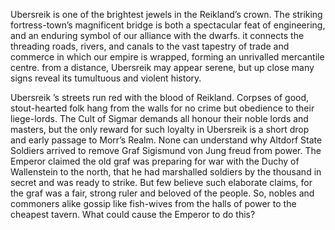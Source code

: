 Ubersreik is one of the brightest jewels in the Reikland’s crown. The striking fortress-town’s magnificent bridge is both a spectacular feat of engineering, and an enduring symbol of our alliance with the dwarfs. it connects the threading roads, rivers, and canals to the vast tapestry of trade and commerce in which our empire is wrapped, forming an unrivalled mercantile centre. from a distance, Ubersreik may appear serene, but up close many signs reveal its tumultuous and violent history. 

Ubersreik ’s streets run red with the blood of Reikland. Corpses of good, stout-hearted folk hang from the walls for no crime but obedience to their liege-lords. The Cult of Sigmar demands all honour their noble lords and masters, but the only reward for such loyalty in Ubersreik is a short drop and early passage to Morr’s Realm. None can understand why Altdorf State Soldiers arrived to remove Graf Sigismund von Jung freud from power. The Emperor claimed the old graf was preparing for war with the Duchy of Wallenstein to the north, that he had marshalled soldiers by the thousand in secret and was ready to strike. But few believe such elaborate claims, for the graf was a fair, strong ruler and beloved of the people. So, nobles and commoners alike gossip like fish-wives from the halls of power to the cheapest tavern. What could cause the Emperor to do this?


<div id="ubersreik-map" style="width: 95%; height: 900px;"></div>

<link rel="stylesheet" href="https://unpkg.com/leaflet/dist/leaflet.css" />
<script src="https://unpkg.com/leaflet/dist/leaflet.js"></script>
<script src="https://cdn.jsdelivr.net/npm/marked/marked.min.js"></script>

<script>
    
        var markers = [
        {
          "id": "ID_a97af8887919",
          "type": "default",
          "loc": [
            700,
            1278
          ],
          "link": "Marktplatz",
          "layer": "%5B%5BUbersreik.png%5D%5D",
          "mutable": true,
          "command": false,
          "percent": null,
          "description": null,
          "minZoom": null,
          "maxZoom": null,
          "tooltip": "hover"
        },
        {
          "id": "ID_999a8808f9ea",
          "type": "default",
          "loc": [
            664.6803743153546,
            1329.3637557067923
          ],
          "link": "The High Temple of Sigmar",
          "layer": "%5B%5BUbersreik.png%5D%5D",
          "mutable": true,
          "command": false,
          "percent": [
            247.05417165948373,
            -160.83003386080412
          ],
          "description": null,
          "minZoom": null,
          "maxZoom": null,
          "tooltip": "hover"
        },
        {
          "id": "ID_1b3a59e8b859",
          "type": "default",
          "loc": [
            625,
            1261
          ],
          "link": "The Physician's Guild",
          "layer": "%5B%5BUbersreik.png%5D%5D",
          "mutable": true,
          "command": false,
          "percent": null,
          "description": null,
          "minZoom": null,
          "maxZoom": null,
          "tooltip": "hover"
        },
        {
          "id": "ID_59ebc84b7ad9",
          "type": "default",
          "loc": [
            561,
            1312
          ],
          "link": "The Temple of Shallya",
          "layer": "%5B%5BUbersreik.png%5D%5D",
          "mutable": true,
          "command": false,
          "percent": null,
          "description": null,
          "minZoom": null,
          "maxZoom": null,
          "tooltip": "hover"
        },
        {
          "id": "ID_48facb993b3a",
          "type": "default",
          "loc": [
            568,
            1357
          ],
          "link": "The Temple of Verena",
          "layer": "%5B%5BUbersreik.png%5D%5D",
          "mutable": true,
          "command": false,
          "percent": null,
          "description": null,
          "minZoom": null,
          "maxZoom": null,
          "tooltip": "hover"
        },
        {
          "id": "ID_8b5b8bba5b78",
          "type": "default",
          "loc": [
            722,
            1439
          ],
          "link": "Town Hall",
          "layer": "%5B%5BUbersreik.png%5D%5D",
          "mutable": true,
          "command": false,
          "percent": null,
          "description": null,
          "minZoom": null,
          "maxZoom": null,
          "tooltip": "hover"
        },
        {
          "id": "ID_aacbc809b969",
          "type": "default",
          "loc": [
            709.4453125,
            1383.25
          ],
          "link": "Sprichstumpf",
          "layer": "%5B%5BUbersreik.png%5D%5D",
          "mutable": true,
          "command": false,
          "percent": null,
          "description": null,
          "minZoom": null,
          "maxZoom": null,
          "tooltip": "hover"
        },
        {
          "id": "ID_597afa7a1b19",
          "type": "default",
          "loc": [
            683.7722574073914,
            1465.832357399713
          ],
          "link": "Watchstation",
          "layer": "%5B%5BUbersreik.png%5D%5D",
          "mutable": true,
          "command": false,
          "percent": null,
          "description": null,
          "minZoom": null,
          "maxZoom": null,
          "tooltip": "hover"
        },
        {
          "id": "ID_0af9d99b1828",
          "type": "default",
          "loc": [
            1049.5,
            1377
          ],
          "link": "Ubersreik Bridge",
          "layer": "%5B%5BUbersreik.png%5D%5D",
          "mutable": true,
          "command": false,
          "percent": null,
          "description": null,
          "minZoom": null,
          "maxZoom": null,
          "tooltip": "hover"
        },
        {
          "id": "ID_293ba8db79a9",
          "type": "default",
          "loc": [
            817.3380992474566,
            1210.9203627819625
          ],
          "link": "Theatre Varieté",
          "layer": "%5B%5BUbersreik.png%5D%5D",
          "mutable": true,
          "command": false,
          "percent": null,
          "description": null,
          "minZoom": null,
          "maxZoom": null,
          "tooltip": "hover"
        },
        {
          "id": "ID_8adb0b9b8829",
          "type": "default",
          "loc": [
            1223,
            1372
          ],
          "link": "Bridge House Inn",
          "layer": "%5B%5BUbersreik.png%5D%5D",
          "mutable": true,
          "command": false,
          "percent": [
            254.97785843920144,
            -295.92438563327033
          ],
          "description": null,
          "minZoom": null,
          "maxZoom": null,
          "tooltip": "hover"
        },
        {
          "id": "ID_2a4b99fa5adb",
          "type": "default",
          "loc": [
            1429,
            1625
          ],
          "link": "Carpenter's Guild",
          "layer": "%5B%5BUbersreik.png%5D%5D",
          "mutable": true,
          "command": false,
          "percent": [
            301.99637023593465,
            -345.76937618147446
          ],
          "description": null,
          "minZoom": null,
          "maxZoom": null,
          "tooltip": "hover"
        },
        {
          "id": "ID_4959bb89093b",
          "type": "default",
          "loc": [
            1365,
            1843
          ],
          "link": "Cordelia's Apothecary",
          "layer": "%5B%5BUbersreik.png%5D%5D",
          "mutable": true,
          "command": false,
          "percent": [
            342.5103448275862,
            -330.2835538752363
          ],
          "description": null,
          "minZoom": null,
          "maxZoom": null,
          "tooltip": "hover"
        },
        {
          "id": "ID_191beb0b88fa",
          "type": "default",
          "loc": [
            1436,
            1470
          ],
          "link": "Locksmith’s Guild",
          "layer": "%5B%5BUbersreik.png%5D%5D",
          "mutable": true,
          "command": false,
          "percent": [
            273.19056261343013,
            -347.4631379962193
          ],
          "description": null,
          "minZoom": null,
          "maxZoom": null,
          "tooltip": "hover"
        },
        {
          "id": "ID_ab9bea3958f8",
          "type": "default",
          "loc": [
            1357,
            1689
          ],
          "link": "Metalworker's Guild",
          "layer": "%5B%5BUbersreik.png%5D%5D",
          "mutable": true,
          "command": false,
          "percent": [
            313.89038112522684,
            -328.3478260869565
          ],
          "description": null,
          "minZoom": null,
          "maxZoom": null,
          "tooltip": "hover"
        },
        {
          "id": "ID_fbaab8890a99",
          "type": "default",
          "loc": [
            1232,
            1557
          ],
          "link": "Satrioli's Sausage Shop",
          "layer": "%5B%5BUbersreik.png%5D%5D",
          "mutable": true,
          "command": false,
          "percent": [
            289.3589836660617,
            -298.10207939508507
          ],
          "description": null,
          "minZoom": null,
          "maxZoom": null,
          "tooltip": "hover"
        },
        {
          "id": "ID_3b5878bb0829",
          "type": "default",
          "loc": [
            1313,
            1734
          ],
          "link": "Artisan's Quarter",
          "layer": "%5B%5BUbersreik.png%5D%5D",
          "mutable": true,
          "command": false,
          "percent": [
            322.25335753176046,
            -317.70132325141776
          ],
          "description": null,
          "minZoom": null,
          "maxZoom": null,
          "tooltip": "hover"
        },
        {
          "id": "ID_49182ad8dbf8",
          "type": "default",
          "loc": [
            1564,
            1345
          ],
          "link": "Wandiene Rookery",
          "layer": "%5B%5BUbersreik.png%5D%5D",
          "mutable": true,
          "command": false,
          "percent": [
            249.9600725952813,
            -378.4347826086956
          ],
          "description": null,
          "minZoom": null,
          "maxZoom": null,
          "tooltip": "hover"
        },
        {
          "id": "ID_08d808dbf9f8",
          "type": "default",
          "loc": [
            1251,
            1804
          ],
          "link": "Wizard's Way",
          "layer": "%5B%5BUbersreik.png%5D%5D",
          "mutable": true,
          "command": false,
          "percent": [
            335.26243194192375,
            -302.69943289224955
          ],
          "description": null,
          "minZoom": null,
          "maxZoom": null,
          "tooltip": "hover"
        },
        {
          "id": "ID_18a958289b78",
          "type": "default",
          "loc": [
            1143,
            1843
          ],
          "link": "Worshipful Guild of Cutlers",
          "layer": "%5B%5BUbersreik.png%5D%5D",
          "mutable": true,
          "command": false,
          "percent": [
            342.5103448275862,
            -276.5671077504726
          ],
          "description": null,
          "minZoom": null,
          "maxZoom": null,
          "tooltip": "hover"
        },
        {
          "id": "ID_08d99af898ba",
          "type": "default",
          "loc": [
            1312,
            883.5
          ],
          "link": "Black Rock",
          "layer": "%5B%5BUbersreik.png%5D%5D",
          "mutable": true,
          "command": false,
          "percent": [
            164.19310344827585,
            -317.4593572778828
          ],
          "description": null,
          "minZoom": null,
          "maxZoom": null,
          "tooltip": "hover"
        },
        {
          "id": "ID_785a2aaadb78",
          "type": "default",
          "loc": [
            1280.5,
            792
          ],
          "link": "Black Rock Castle",
          "layer": "%5B%5BUbersreik.png%5D%5D",
          "mutable": true,
          "command": false,
          "percent": [
            147.18838475499092,
            -309.8374291115312
          ],
          "description": null,
          "minZoom": null,
          "maxZoom": null,
          "tooltip": "hover"
        },
        {
          "id": "ID_5b38a988895b",
          "type": "default",
          "loc": [
            1269.5,
            913.5
          ],
          "link": "Grauer Palast",
          "layer": "%5B%5BUbersreik.png%5D%5D",
          "mutable": true,
          "command": false,
          "percent": [
            169.76842105263157,
            -307.1758034026465
          ],
          "description": null,
          "minZoom": null,
          "maxZoom": null,
          "tooltip": "hover"
        },
        {
          "id": "ID_ca0b5849e8f9",
          "type": "default",
          "loc": [
            1286.4453125,
            878.75
          ],
          "link": "Saint Arnold's Chapel",
          "layer": "%5B%5BUbersreik.png%5D%5D",
          "mutable": true,
          "command": false,
          "percent": null,
          "description": null,
          "minZoom": null,
          "maxZoom": null,
          "tooltip": "hover"
        },
        {
          "id": "ID_f959aa28c939",
          "type": "default",
          "loc": [
            770,
            903.5
          ],
          "link": "Axe and Hammer",
          "layer": "%5B%5BUbersreik.png%5D%5D",
          "mutable": true,
          "command": false,
          "percent": [
            167.90998185117968,
            -186.31379962192815
          ],
          "description": null,
          "minZoom": null,
          "maxZoom": null,
          "tooltip": "hover"
        },
        {
          "id": "ID_0b8ad9c90bdb",
          "type": "default",
          "loc": [
            645.9420446139112,
            957.7761351171787
          ],
          "link": "Dawihafen",
          "layer": "%5B%5BUbersreik.png%5D%5D",
          "mutable": true,
          "command": false,
          "percent": [
            177.9968715716862,
            -156.2959956721751
          ],
          "description": null,
          "minZoom": null,
          "maxZoom": null,
          "tooltip": "hover"
        },
        {
          "id": "ID_b918a9a94a6b",
          "type": "default",
          "loc": [
            719.9453125,
            930.25
          ],
          "link": "Borgun’s Brewery",
          "layer": "%5B%5BUbersreik.png%5D%5D",
          "mutable": true,
          "command": false,
          "percent": null,
          "description": null,
          "minZoom": null,
          "maxZoom": null,
          "tooltip": "hover"
        },
        {
          "id": "ID_6bdb3aaa995b",
          "type": "default",
          "loc": [
            564.5,
            1025.5
          ],
          "link": "Harataken Hold",
          "layer": "%5B%5BUbersreik.png%5D%5D",
          "mutable": true,
          "command": false,
          "percent": [
            190.58294010889293,
            -136.5897920604915
          ],
          "description": null,
          "minZoom": null,
          "maxZoom": null,
          "tooltip": "hover"
        },
        {
          "id": "ID_79991bba68d8",
          "type": "default",
          "loc": [
            691,
            1076
          ],
          "link": "Nordwander and Son’s Expeditionary Supplies",
          "layer": "%5B%5BUbersreik.png%5D%5D",
          "mutable": true,
          "command": false,
          "percent": [
            199.96805807622505,
            -167.1984877126654
          ],
          "description": null,
          "minZoom": null,
          "maxZoom": null,
          "tooltip": "hover"
        },
        {
          "id": "ID_5a6b7958cb6b",
          "type": "default",
          "loc": [
            701,
            1554.9999693786935
          ],
          "link": "Merchant Quarter",
          "layer": "%5B%5BUbersreik.png%5D%5D",
          "mutable": true,
          "command": false,
          "percent": [
            288.9872901349877,
            -169.61814744801512
          ],
          "description": null,
          "minZoom": null,
          "maxZoom": null,
          "tooltip": "hover"
        },
        {
          "id": "ID_8a3b0a88b9ab",
          "type": "default",
          "loc": [
            626,
            1597.4985824487374
          ],
          "link": "Dog Pens",
          "layer": "%5B%5BUbersreik.png%5D%5D",
          "mutable": true,
          "command": false,
          "percent": [
            296.88539898865827,
            -151.47069943289225
          ],
          "description": null,
          "minZoom": null,
          "maxZoom": null,
          "tooltip": "hover"
        },
        {
          "id": "ID_59296b0979ca",
          "type": "default",
          "loc": [
            783,
            1500.0000306213065
          ],
          "link": "Exploding Pig",
          "layer": "%5B%5BUbersreik.png%5D%5D",
          "mutable": true,
          "command": false,
          "percent": [
            278.7658859085695,
            -189.4593572778828
          ],
          "description": null,
          "minZoom": null,
          "maxZoom": null,
          "tooltip": "hover"
        },
        {
          "id": "ID_489ad8bbe83a",
          "type": "default",
          "loc": [
            513,
            1562.0001224852251
          ],
          "link": "Furlisdottir’s Corn Exchange",
          "layer": "%5B%5BUbersreik.png%5D%5D",
          "mutable": true,
          "command": false,
          "percent": [
            290.28822602992204,
            -124.12854442344046
          ],
          "description": null,
          "minZoom": null,
          "maxZoom": null,
          "tooltip": "hover"
        },
        {
          "id": "ID_b9d8b809fa9b",
          "type": "default",
          "loc": [
            734.5,
            1504.999011010747
          ],
          "link": "Merchant's Guild",
          "layer": "%5B%5BUbersreik.png%5D%5D",
          "mutable": true,
          "command": false,
          "percent": [
            279.69491602087203,
            -177.72400756143668
          ],
          "description": null,
          "minZoom": null,
          "maxZoom": null,
          "tooltip": "hover"
        },
        {
          "id": "ID_b82ad88aead9",
          "type": "default",
          "loc": [
            478,
            1527.9998775147749
          ],
          "link": "Old Granary",
          "layer": "%5B%5BUbersreik.png%5D%5D",
          "mutable": true,
          "command": false,
          "percent": [
            283.9694872187168,
            -115.65973534971644
          ],
          "description": null,
          "minZoom": null,
          "maxZoom": null,
          "tooltip": "hover"
        },
        {
          "id": "ID_da58aafa18db",
          "type": "default",
          "loc": [
            816,
            1562.0001224852253
          ],
          "link": "Saint Bastian’s Hospital",
          "layer": "%5B%5BUbersreik.png%5D%5D",
          "mutable": true,
          "command": false,
          "percent": [
            290.2882260299221,
            -197.44423440453687
          ],
          "description": null,
          "minZoom": null,
          "maxZoom": null,
          "tooltip": "hover"
        },
        {
          "id": "ID_1b8a0b38e879",
          "type": "default",
          "loc": [
            670,
            1550.0011208544868
          ],
          "link": "Sister's bakery",
          "layer": "%5B%5BUbersreik.png%5D%5D",
          "mutable": true,
          "command": false,
          "percent": [
            288.0582845290371,
            -162.11720226843101
          ],
          "description": null,
          "minZoom": null,
          "maxZoom": null,
          "tooltip": "hover"
        },
        {
          "id": "ID_ab8a6888e8bb",
          "type": "default",
          "loc": [
            597,
            1650.000091863919
          ],
          "link": "Spirren-Hirsch and Gärtner",
          "layer": "%5B%5BUbersreik.png%5D%5D",
          "mutable": true,
          "command": false,
          "percent": [
            306.6424853119152,
            -144.45368620037806
          ],
          "description": null,
          "minZoom": null,
          "maxZoom": null,
          "tooltip": "hover"
        },
        {
          "id": "ID_3a7adb8b9b89",
          "type": "default",
          "loc": [
            606,
            1523.0000612426127
          ],
          "link": "Thulmannplatz",
          "layer": "%5B%5BUbersreik.png%5D%5D",
          "mutable": true,
          "command": false,
          "percent": [
            283.0403017626924,
            -146.63137996219282
          ],
          "description": null,
          "minZoom": null,
          "maxZoom": null,
          "tooltip": "hover"
        },
        {
          "id": "ID_c84b69fa59f8",
          "type": "default",
          "loc": [
            860,
            1652.0001531065316
          ],
          "link": "Unterdaumen Warehouses",
          "layer": "%5B%5BUbersreik.png%5D%5D",
          "mutable": true,
          "command": false,
          "percent": [
            307.01418453377283,
            -208.0907372400756
          ],
          "description": null,
          "minZoom": null,
          "maxZoom": null,
          "tooltip": "hover"
        },
        {
          "id": "ID_4ae97b58dbe9",
          "type": "default",
          "loc": [
            740,
            1592.000091863919
          ],
          "link": "Von Holzenauer’s Potion Shop",
          "layer": "%5B%5BUbersreik.png%5D%5D",
          "mutable": true,
          "command": false,
          "percent": [
            295.8635379434942,
            -179.05482041587902
          ],
          "description": null,
          "minZoom": null,
          "maxZoom": null,
          "tooltip": "hover"
        },
        {
          "id": "ID_7b5b0b7b1baa",
          "type": "default",
          "loc": [
            859.890625,
            1491.7531769605291
          ],
          "link": "Wahlund’s Rat Catchers",
          "layer": "%5B%5BUbersreik.png%5D%5D",
          "mutable": true,
          "command": false,
          "percent": null,
          "description": null,
          "minZoom": null,
          "maxZoom": null,
          "tooltip": "hover"
        },
        {
          "id": "ID_5b9b8a4a1829",
          "type": "default",
          "loc": [
            879,
            945.0000918639189
          ],
          "link": "Boatman's Guild",
          "layer": "%5B%5BUbersreik.png%5D%5D",
          "mutable": true,
          "command": false,
          "percent": [
            175.6225216095559,
            -212.6880907372401
          ],
          "description": null,
          "minZoom": null,
          "maxZoom": null,
          "tooltip": "hover"
        },
        {
          "id": "ID_c8ca2b99ca1a",
          "type": "default",
          "loc": [
            934,
            1152.0000306213065
          ],
          "link": "Crooked Hammer",
          "layer": "%5B%5BUbersreik.png%5D%5D",
          "mutable": true,
          "command": false,
          "percent": [
            214.09220169804317,
            -225.9962192816635
          ],
          "description": null,
          "minZoom": null,
          "maxZoom": null,
          "tooltip": "hover"
        },
        {
          "id": "ID_88d8c97bb949",
          "type": "default",
          "loc": [
            1021,
            1158.0004286982883
          ],
          "link": "Teubrücke",
          "layer": "%5B%5BUbersreik.png%5D%5D",
          "mutable": true,
          "command": false,
          "percent": [
            215.2073391991011,
            -247.04725897920605
          ],
          "description": null,
          "minZoom": null,
          "maxZoom": null,
          "tooltip": "hover"
        },
        {
          "id": "ID_f89aa9cb694b",
          "type": "default",
          "loc": [
            1153.890625,
            1332.7579232630064
          ],
          "link": "Customs House",
          "layer": "%5B%5BUbersreik.png%5D%5D",
          "mutable": true,
          "command": false,
          "percent": null,
          "description": null,
          "minZoom": null,
          "maxZoom": null,
          "tooltip": "hover"
        },
        {
          "id": "ID_58eb084a987a",
          "type": "default",
          "loc": [
            1159,
            1019.0000612426127
          ],
          "link": "Dockers’ Arm",
          "layer": "%5B%5BUbersreik.png%5D%5D",
          "mutable": true,
          "command": false,
          "percent": [
            189.3749660095164,
            -280.4385633270321
          ],
          "description": null,
          "minZoom": null,
          "maxZoom": null,
          "tooltip": "hover"
        },
        {
          "id": "ID_6b1bdab81a2a",
          "type": "default",
          "loc": [
            943,
            1555.9999693786935
          ],
          "link": "Grail Chapel",
          "layer": "%5B%5BUbersreik.png%5D%5D",
          "mutable": true,
          "command": false,
          "percent": [
            289.1731340551329,
            -228.17391304347825
          ],
          "description": null,
          "minZoom": null,
          "maxZoom": null,
          "tooltip": "hover"
        },
        {
          "id": "ID_da2b3b8928a9",
          "type": "default",
          "loc": [
            915,
            1021
          ],
          "link": "Red Moon Inn",
          "layer": "%5B%5BUbersreik.png%5D%5D",
          "mutable": true,
          "command": false,
          "percent": [
            189.74664246823957,
            -221.39886578449907
          ],
          "description": null,
          "minZoom": null,
          "maxZoom": null,
          "tooltip": "hover"
        },
        {
          "id": "ID_aac8c839793b",
          "type": "default",
          "loc": [
            814,
            853.0177909789631
          ],
          "link": "Guild of Boatbuilders",
          "layer": "%5B%5BUbersreik.png%5D%5D",
          "mutable": true,
          "command": false,
          "percent": [
            158.5281702291213,
            -196.96030245746692
          ],
          "description": null,
          "minZoom": null,
          "maxZoom": null,
          "tooltip": "hover"
        },
        {
          "id": "ID_fa8988abe80b",
          "type": "default",
          "loc": [
            1175,
            1177.0002755917567
          ],
          "link": "Hog Pit",
          "layer": "%5B%5BUbersreik.png%5D%5D",
          "mutable": true,
          "command": false,
          "percent": [
            218.73834522794172,
            -284.3100189035917
          ],
          "description": null,
          "minZoom": null,
          "maxZoom": null,
          "tooltip": "hover"
        },
        {
          "id": "ID_88a83bdba97b",
          "type": "default",
          "loc": [
            1088,
            997.9999387573874
          ],
          "link": "Kat House",
          "layer": "%5B%5BUbersreik.png%5D%5D",
          "mutable": true,
          "command": false,
          "percent": [
            185.47222092333297,
            -263.25897920604916
          ],
          "description": null,
          "minZoom": null,
          "maxZoom": null,
          "tooltip": "hover"
        },
        {
          "id": "ID_996a2b7b6baa",
          "type": "default",
          "loc": [
            1155,
            1422.000183727838
          ],
          "link": "Rugger’s Boarding House",
          "layer": "%5B%5BUbersreik.png%5D%5D",
          "mutable": true,
          "command": false,
          "percent": [
            264.2700885911626,
            -279.4706994328923
          ],
          "description": null,
          "minZoom": null,
          "maxZoom": null,
          "tooltip": "hover"
        },
        {
          "id": "ID_9b79d97bb919",
          "type": "default",
          "loc": [
            1225,
            1271.0000306213065
          ],
          "link": "Strohmann Markt",
          "layer": "%5B%5BUbersreik.png%5D%5D",
          "mutable": true,
          "command": false,
          "percent": [
            236.20762819532084,
            -296.4083175803403
          ],
          "description": null,
          "minZoom": null,
          "maxZoom": null,
          "tooltip": "hover"
        },
        {
          "id": "ID_5bca0afb79b8",
          "type": "default",
          "loc": [
            1416,
            1181.0015687299824
          ],
          "link": "The Precinct",
          "layer": "%5B%5BUbersreik.png%5D%5D",
          "mutable": true,
          "command": false,
          "percent": [
            219.48196123039963,
            -342.6238185255198
          ],
          "description": null,
          "minZoom": null,
          "maxZoom": null,
          "tooltip": "hover"
        },
        {
          "id": "ID_cb59e92b29d8",
          "type": "default",
          "loc": [
            1354,
            1222.9974508137786
          ],
          "link": "Chapel of Ulric",
          "layer": "%5B%5BUbersreik.png%5D%5D",
          "mutable": true,
          "command": false,
          "percent": [
            227.2866405868075,
            -327.6219281663516
          ],
          "description": null,
          "minZoom": null,
          "maxZoom": null,
          "tooltip": "hover"
        },
        {
          "id": "ID_09f998f9bb8b",
          "type": "default",
          "loc": [
            1464,
            1275.999019543761
          ],
          "link": "Magnus’s Tower",
          "layer": "%5B%5BUbersreik.png%5D%5D",
          "mutable": true,
          "command": false,
          "percent": [
            237.13665989343218,
            -354.23818525519846
          ],
          "description": null,
          "minZoom": null,
          "maxZoom": null,
          "tooltip": "hover"
        },
        {
          "id": "ID_3a9bd95a6999",
          "type": "default",
          "loc": [
            1360,
            1308
          ],
          "link": "Reiniger’s Outfitters",
          "layer": "%5B%5BUbersreik.png%5D%5D",
          "mutable": true,
          "command": false,
          "percent": [
            243.08384754990925,
            -329.07372400756145
          ],
          "description": null,
          "minZoom": null,
          "maxZoom": null,
          "tooltip": "hover"
        },
        {
          "id": "ID_0aeabad8290b",
          "type": "default",
          "loc": [
            1404,
            1114.9992156350088
          ],
          "link": "Mess and Bucket",
          "layer": "%5B%5BUbersreik.png%5D%5D",
          "mutable": true,
          "command": false,
          "percent": [
            207.2158251924227,
            -339.7202268431002
          ],
          "description": null,
          "minZoom": null,
          "maxZoom": null,
          "tooltip": "hover"
        },
        {
          "id": "ID_9b996a7b7928",
          "type": "default",
          "loc": [
            1466.890625,
            1350.2706059219558
          ],
          "link": "North Temple of Sigmar",
          "layer": "%5B%5BUbersreik.png%5D%5D",
          "mutable": true,
          "command": false,
          "percent": null,
          "description": null,
          "minZoom": null,
          "maxZoom": null,
          "tooltip": "hover"
        },
        {
          "id": "ID_4828491bdb29",
          "type": "default",
          "loc": [
            1312,
            1154.9998039087523
          ],
          "link": "Ubersreik 3rd Barracks",
          "layer": "%5B%5BUbersreik.png%5D%5D",
          "mutable": true,
          "command": false,
          "percent": [
            214.64969132532892,
            -317.4593572778828
          ],
          "description": null,
          "minZoom": null,
          "maxZoom": null,
          "tooltip": "hover"
        },
        {
          "id": "ID_8809caa8fa2b",
          "type": "default",
          "loc": [
            1441,
            1076
          ],
          "link": "Watch Barracks",
          "layer": "%5B%5BUbersreik.png%5D%5D",
          "mutable": true,
          "command": false,
          "percent": [
            199.96805807622505,
            -348.67296786389414
          ],
          "description": null,
          "minZoom": null,
          "maxZoom": null,
          "tooltip": "hover"
        },
        {
          "id": "ID_6ad8fbf9a81b",
          "type": "default",
          "loc": [
            710,
            1790.9999011010748
          ],
          "link": "Morgenseite",
          "layer": "%5B%5BUbersreik.png%5D%5D",
          "mutable": true,
          "command": false,
          "percent": [
            332.8464426002723,
            -171.79584120982986
          ],
          "description": null,
          "minZoom": null,
          "maxZoom": null,
          "tooltip": "hover"
        },
        {
          "id": "ID_7b9a3ab85a09",
          "type": "default",
          "loc": [
            789.1311678041869,
            1840.5990446713843
          ],
          "link": "Aschaffenberg Manor",
          "layer": "%5B%5BUbersreik.png%5D%5D",
          "mutable": true,
          "command": false,
          "percent": [
            342.06414187722277,
            -190.94289126452915
          ],
          "description": null,
          "minZoom": null,
          "maxZoom": null,
          "tooltip": "hover"
        },
        {
          "id": "ID_2979db4aca9a",
          "type": "default",
          "loc": [
            646.2955980045044,
            1899.2890007526685
          ],
          "link": "Brauninger House",
          "layer": "%5B%5BUbersreik.png%5D%5D",
          "mutable": true,
          "command": false,
          "percent": [
            352.9713133885177,
            -156.3815435625266
          ],
          "description": null,
          "minZoom": null,
          "maxZoom": null,
          "tooltip": "hover"
        },
        {
          "id": "ID_bbaa0b5a1b9a",
          "type": "default",
          "loc": [
            756.6042558696058,
            1923.330351584608
          ],
          "link": "Bruner Palace",
          "layer": "%5B%5BUbersreik.png%5D%5D",
          "mutable": true,
          "command": false,
          "percent": [
            357.4392522727112,
            -183.07248535219196
          ],
          "description": null,
          "minZoom": null,
          "maxZoom": null,
          "tooltip": "hover"
        },
        {
          "id": "ID_69cbb86959d9",
          "type": "default",
          "loc": [
            803.2733034279179,
            1718.2694316619097
          ],
          "link": "Emperor’s Rest Hostel",
          "layer": "%5B%5BUbersreik.png%5D%5D",
          "mutable": true,
          "command": false,
          "percent": [
            319.3299270456979,
            -194.36480687858884
          ],
          "description": null,
          "minZoom": null,
          "maxZoom": null,
          "tooltip": "hover"
        },
        {
          "id": "ID_fabb6ab889e9",
          "type": "default",
          "loc": [
            619.4255403194156,
            1846.2558056780754
          ],
          "link": "Karstadt Estate",
          "layer": "%5B%5BUbersreik.png%5D%5D",
          "mutable": true,
          "command": false,
          "percent": [
            343.1154165180307,
            -149.87990389581324
          ],
          "description": null,
          "minZoom": null,
          "maxZoom": null,
          "tooltip": "hover"
        },
        {
          "id": "ID_8baa5a8b8b8a",
          "type": "default",
          "loc": [
            703.4939074764225,
            1679.467092736175
          ],
          "link": "Luigi & Salvatore",
          "layer": "%5B%5BUbersreik.png%5D%5D",
          "mutable": true,
          "command": false,
          "percent": null,
          "description": null,
          "minZoom": null,
          "maxZoom": null,
          "tooltip": "hover"
        },
        {
          "id": "ID_5a68f8c98bc9",
          "type": "default",
          "loc": [
            542.3509011700819,
            1717.5621383951213
          ],
          "link": "Wings of the Pegasus",
          "layer": "%5B%5BUbersreik.png%5D%5D",
          "mutable": true,
          "command": false,
          "percent": [
            319.19848089230567,
            -131.23046379918807
          ],
          "description": null,
          "minZoom": null,
          "maxZoom": null,
          "tooltip": "hover"
        },
        {
          "id": "ID_9a1ab9f8ab3b",
          "type": "default",
          "loc": [
            767.210857587404,
            1649.680027265414
          ],
          "link": "Madame Beaumarteau’s",
          "layer": "%5B%5BUbersreik.png%5D%5D",
          "mutable": true,
          "command": false,
          "percent": [
            306.5830032522294,
            -185.6389220627367
          ],
          "description": null,
          "minZoom": null,
          "maxZoom": null,
          "tooltip": "hover"
        },
        {
          "id": "ID_8b396b8aca88",
          "type": "default",
          "loc": [
            651.2453454728102,
            1722.5120257276285
          ],
          "link": "Auld Odenhaus Pantera",
          "layer": "%5B%5BUbersreik.png%5D%5D",
          "mutable": true,
          "command": false,
          "percent": [
            320.11838735845583,
            -157.57921402744745
          ],
          "description": null,
          "minZoom": null,
          "maxZoom": null,
          "tooltip": "hover"
        },
        {
          "id": "ID_29c86a690b28",
          "type": "default",
          "loc": [
            1678.671498536864,
            1781.9095181723974
          ],
          "link": "Fleshmarket",
          "layer": "%5B%5BUbersreik.png%5D%5D",
          "mutable": true,
          "command": false,
          "percent": [
            331.157050201186,
            -406.181383388882
          ],
          "description": null,
          "minZoom": null,
          "maxZoom": null,
          "tooltip": "hover"
        },
        {
          "id": "ID_ab6a0a898a9b",
          "type": "default",
          "loc": [
            1513.2085117392119,
            179.60598158597827
          ],
          "link": "Morr’s Field",
          "layer": "%5B%5BUbersreik.png%5D%5D",
          "mutable": true,
          "command": false,
          "percent": [
            33.37867969946311,
            -366.144970704384
          ],
          "description": null,
          "minZoom": null,
          "maxZoom": null,
          "tooltip": "hover"
        },
        {
          "id": "ID_c918cbf87b89",
          "type": "default",
          "loc": [
            284.2569260369921,
            1482.0959565611029
          ],
          "link": "The Tin Spur",
          "layer": "%5B%5BUbersreik.png%5D%5D",
          "mutable": true,
          "command": false,
          "percent": [
            275.43852259865145,
            -68.78050384259923
          ],
          "description": null,
          "minZoom": null,
          "maxZoom": null,
          "tooltip": "hover"
        },
        {
          "id": "ID_2bbbb9a9796a",
          "type": "default",
          "loc": [
            435,
            1415.0004050140742
          ],
          "link": "Beyond the Walls",
          "layer": "%5B%5BUbersreik.png%5D%5D",
          "mutable": true,
          "command": false,
          "percent": [
            262.96922227484794,
            -105.25519848771266
          ],
          "description": null,
          "minZoom": null,
          "maxZoom": null,
          "tooltip": "hover"
        },
        {
          "id": "ID_49daeae9cab9",
          "type": "default",
          "loc": [
            1570,
            1061.0010125351855
          ],
          "link": "Beyond the Walls",
          "layer": "%5B%5BUbersreik.png%5D%5D",
          "mutable": true,
          "command": false,
          "percent": [
            197.18058744755535,
            -379.88657844990547
          ],
          "description": null,
          "minZoom": null,
          "maxZoom": null,
          "tooltip": "hover"
        },
        {
          "id": "ID_49cb5809ca18",
          "type": "default",
          "loc": [
            1517,
            1693.001113788704
          ],
          "link": "Beyond the Walls",
          "layer": "%5B%5BUbersreik.png%5D%5D",
          "mutable": true,
          "command": false,
          "percent": [
            314.6339637966666,
            -367.062381852552
          ],
          "description": null,
          "minZoom": null,
          "maxZoom": null,
          "tooltip": "hover"
        }
      ];

        var map = L.map('ubersreik-map', {
            crs: L.CRS.Simple,
            minZoom: -1.5,  
            maxZoom: 18,  
            zoomDelta: 0.5,
            zoomSnap: 0.5
        });

        
        
        var imageUrl = "/Ubersreik.png";  
        var imageBounds = [[0, 0], [2015.24, 2623.8]]; 
        
        L.imageOverlay(imageUrl, imageBounds).addTo(map);

        
        map.setView([1007.62, 1311.9], -1); 

        
        map.fitBounds(imageBounds);

        
        function loadMarkdownContent(marker, fileName) {
            fetch(fileName)
                .then(response => response.text())
                .then(markdownContent => {
                    marker.getPopup().setContent("<b>" + marker.options.link + "</b><br>" + marked(markdownContent));
                })
                .catch(error => console.error('Error loading Markdown file:', error));
        }

        markers.forEach(function(markerData) {
            var marker = L.marker([markerData.loc[0], markerData.loc[1]]).addTo(map)
                .bindPopup("<b>" + markerData.link + "</b>")
                .bindTooltip(markerData.tooltip); 

            marker.on('popupopen', function (e) {
                var fileName = markerData.link.replace(/ /g, '_') + '.md'; 
                loadMarkdownContent(marker, fileName);
            });
        });

        L.control.scale({ metric: true, imperial: true }).addTo(map);
</script>
